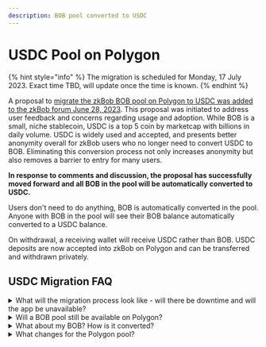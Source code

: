 ```yaml
---
description: BOB pool converted to USDC
---
```


# USDC Pool on Polygon

{% hint style="info" %}
The migration is scheduled for Monday, 17 July 2023. Exact time TBD, will update once the time is known.
{% endhint %}

A proposal to [migrate the zkBob BOB pool on Polygon to USDC was added to the zkBob forum June 28, 2023](https://forum.zkbob.com/t/proposal-to-migrate-zkbob-polygon-pool-from-bob-to-usdc/24). This proposal was initiated to address user feedback and concerns regarding usage and adoption. While BOB is a small, niche stablecoin, USDC is a top 5 coin by marketcap with billions in daily volume. USDC is widely used and accepted, and presents better anonymity overall for zkBob users who no longer need to convert USDC to BOB. Eliminating this conversion process not only increases anonymity but also removes a barrier to entry for many users.

**In response to comments and discussion, the proposal has successfully moved forward and all BOB in the pool will be automatically converted to USDC.**

Users don't need to do anything, BOB is automatically converted in the pool. Anyone with BOB in the pool will see their BOB balance automatically converted to a USDC balance.

On withdrawal, a receiving wallet will receive USDC rather than BOB. USDC deposits are now accepted into zkBob on Polygon and can be transferred and withdrawn privately.

## USDC Migration FAQ

<details>

<summary>What will the migration process look like - will there be downtime and will the app be unavailable?</summary>

Yes, there will be a short downtime period of 1-2 hours where the app will not be available during the migration. All operations in all pools will stop during this time.&#x20;

The migration is scheduled for Monday, 17 July. Exact time TBD, will update once the time is known. Following the migration, all BOB will be replaced 1:1 with USDC.

</details>

<details>

<summary>Will a BOB pool still be available on Polygon?</summary>

No. The BOB pool on Polygon will be replaced by the USDC pool. However, a BOB pool is available on Optimism along with the newly deployed [ETH pool on Optimism](eth-pool-on-optimism.md).



</details>

<details>

<summary>What about my BOB? How is it converted?</summary>

The default token for the pool is simply swapped. Following the successful proposal, a transaction initiated by the zkBob DAO multisig will:

1. Remove all BOB from the pool
2. Swap BOB for the same amount of USDC
3. Deposit all USDC into the pool.

Transaction details will be posted once the transaction is complete.

</details>

<details>

<summary>What changes for the Polygon pool?</summary>

Nothing will change regarding general processes, only the token will change. Deposits, transfers and withdrawals now use USDC instead of BOB. The rest of the functionality remains the same.&#x20;

</details>





&#x20;




